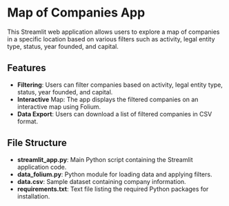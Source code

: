 # Map of Companies App
This Streamlit web application allows users to explore a map of companies in a specific location based on various filters such as activity, legal entity type, status, year founded, and capital.

## Features
- **Filtering**: Users can filter companies based on activity, legal entity type, status, year founded, and capital.
- **Interactive** Map: The app displays the filtered companies on an interactive map using Folium.
- **Data Export**: Users can download a list of filtered companies in CSV format.

## File Structure
- **streamlit_app.py**: Main Python script containing the Streamlit application code.
- **data_folium.py**: Python module for loading data and applying filters.
- **data.csv**: Sample dataset containing company information.
- **requirements.txt**: Text file listing the required Python packages for installation.
